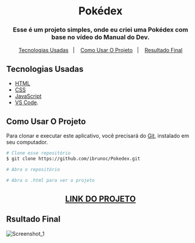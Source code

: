<h1 align="center">
  Pokédex
</h1>

<h3 align="center">   
Esse é um projeto simples, onde eu criei uma Pokédex com base no vídeo do Manual do Dev.
</h3>
    
<p align="center">
  <a href="#Tecnologias-Usadas">Tecnologias Usadas</a>&nbsp;&nbsp;&nbsp;|&nbsp;&nbsp;&nbsp;
  <a href="#Como-Usar-O-Projeto">Como Usar O Projeto</a>&nbsp;&nbsp;&nbsp;|&nbsp;&nbsp;&nbsp;
  <a href="#Resultado-Final">Resultado Final</a>
</p>

## Tecnologias Usadas

- [HTML](https://developer.mozilla.org/pt-BR/docs/Web/HTML)
- [CSS](https://developer.mozilla.org/pt-BR/docs/Web/CSS)
- [JavaScript](https://developer.mozilla.org/pt-BR/docs/Web/JavaScript)
- [VS Code](https://code.visualstudio.com/).

## Como Usar O Projeto
Para clonar e executar este aplicativo, você precisará do [Git](https://git-scm.com), instalado em seu computador.

```bash
# Clone esse repositório
$ git clone https://github.com/ibrunoc/Pokedex.git

# Abra o repositório

# Abra o .html para ver o projeto
```

<div align="center">
  <h2><a href="https://pokedex-ihyperbr.vercel.app/">LINK DO PROJETO</a></h2>
</div>

## Rsultado Final

![Screenshot_1](https://user-images.githubusercontent.com/68878579/182952533-e84a303c-a026-4363-9dbb-38d95fb883bb.png)
